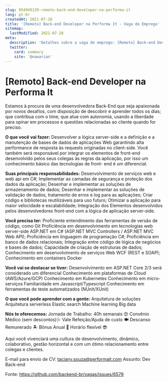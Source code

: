 ```yaml
---
slug: 954949139-remoto-back-end-developer-na-performa-it
lang: pt-br
createdAt: 2021-07-28
title: '[Remoto] Back-end Developer na Performa It - Vaga de Emprego'
sitemap:
  lastModified: 2021-07-28
meta:
  description: 'Detalhes sobre a vaga de emprego: [Remoto] Back-end Developer na Performa It'
  twitter:
    card: summary
    site: '@nawarian'
---
```


# [Remoto] Back-end Developer na Performa It

Estamos à procura de uma desenvolvedora Back-End que seja apaixonada por novos desafios, com disposição de descobrir e aprender todos os dias; que contribua com o time; que atue com autonomia, usando a liberdade para opinar em processos e questões relacionadas ao cliente quando for preciso.   

**O que você vai fazer:** 
Desenvolver a lógica server-side e a definição e a manutenção de bases de dados de aplicações Web garantindo alta performance de resposta às requests originadas no client-side. 
Você também será responsável por integrar os elementos de front-end desenvolvido pelos seus colegas às regras da aplicação, por isso um conhecimento básico das tecnologias de front- end é um diferencial. 

**Suas principais responsabilidades:** 
Desenvolvimento de serviços web e web api em C#; 
Implementar as camadas de segurança e proteção dos dados da aplicação; 
Desenhar e implementar as soluções de armazenamento de dados; 
Desenhar e implementar as soluções de validação de dados, tratamento de erros e log para as aplicações; 
Criar código e bibliotecas reutilizáveis para uso futuro; 
Otimizar a aplicação para maior velocidade e escalabilidade; 
Integração dos Elementos desenvolvidos pelos desenvolvedores front-end com a lógica de aplicação server-side. 

**Você precisa ter:** 
Proficiente entendimento das ferramentas de versão de código, como Git 
Proficiência em desenvolvimento em tecnologias web server-side ASP.NET em C# (ASP.NET MVC Controllers / ASP.NET MVC Web API); 
Proficiência em linguagem de programação C#; 
Proficiência em banco de dados relacionais; 
Integração entre código de lógica de negócios e bases de dados; 
Capacidade de criação de estruturas de dados; 
Conhecimento em desenvolvimento de serviços Web WCF (REST e SOAP); 
Conhecimento em containers Docker   

**Você vai se destacar se tiver:** 
Desenvolvimento em ASP.NET Core 2/3 será considerado um diferencial 
Conhecimento em plataformas de Cloud (AWS/Azure/GCP) 
Conhecimento em Kubernetes 
Conhecimento em micro-serviços 
Familiaridade em Javascript/Typescript 
Conhecimento em ferramentas de teste automatizados (NUnit/XUnit)   

**O que você pode aprender com a gente:** 
Arquitetura de soluções 
Arquitetura serverless 
Elastic search 
Machine learning 
Big data 

**Nós te oferecemos:**
Jornada de Trabalho: 40h semanais 😍
Convênio Médico (sem descontos)🩺
Vale Refeição/Ajuda de custo 🍽
Descanso Remunerado 🏝
Bônus Anual 💸
Horário flexível 😎

Aqui você vivenciará uma cultura de desenvolvimento, dinâmico, colaborativo, gestão horizontal e com um ótimo relacionamento entre colegas e clientes.

E-mail para envio de CV: taciany.souza@performait.com
Assunto: Dev Back-end

Fonte: https://github.com/backend-br/vagas/issues/6579